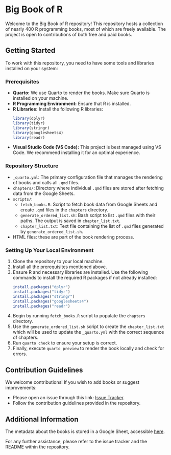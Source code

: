 # Big Book of R

Welcome to the Big Book of R repository! This repository hosts a collection of nearly 400 R programming books, most of which are freely available. The project is open to contributions of both free and paid books.

## Getting Started

To work with this repository, you need to have some tools and libraries installed on your system:

### Prerequisites
- **Quarto:** We use Quarto to render the books. Make sure Quarto is installed on your machine.
- **R Programming Environment:** Ensure that R is installed.
- **R Libraries:** Install the following R libraries:
  ```R
  library(dplyr)
  library(tidyr)
  library(stringr)
  library(googlesheets4)
  library(readr)
- **Visual Studio Code (VS Code):** This project is best managed using VS Code. We recommend installing it for an optimal experience.

### Repository Structure
- `_quarto.yml`: The primary configuration file that manages the rendering of books and calls all `.qmd` files.
- `chapters/`: Directory where individual `.qmd` files are stored after fetching data from the Google Sheets.
- `scripts/`:
  - `fetch_books.R`: Script to fetch book data from Google Sheets and create `.qmd` files in the `chapters` directory.
  - `generate_ordered_list.sh`: Bash script to list `.qmd` files with their paths. The output is saved in `chapter_list.txt`.
  - `chapter_list.txt`: Text file containing the list of `.qmd` files generated by `generate_ordered_list.sh`.
- HTML files: these are part of the book rendering process.

### Setting Up Your Local Environment
1. Clone the repository to your local machine.
2. Install all the prerequisites mentioned above.
3. Ensure R and necessary libraries are installed. Use the following commands to install the required R packages if not already installed:
   ```R
   install.packages("dplyr")
   install.packages("tidyr")
   install.packages("stringr")
   install.packages("googlesheets4")
   install.packages("readr")
4. Begin by running `fetch_books.R` script to populate the `chapters` directory.
5. Use the `generate_ordered_list.sh` script to create the `chapter_list.txt` which will be used to update the `_quarto.yml` with the correct sequence of chapters.
6. Run `quarto check` to ensure your setup is correct.
7. Finally, execute `quarto preview` to render the book locally and check for errors.

## Contribution Guidelines
We welcome contributions! If you wish to add books or suggest improvements:
- Please open an issue through this link: [Issue Tracker](https://github.com/oscarbaruffa/BigBookofR/issues).
- Follow the contribution guidelines provided in the repository.

## Additional Information
The metadata about the books is stored in a Google Sheet, accessible [here](https://docs.google.com/spreadsheets/d/1vufdtrIzF5wbkWZUG_HGIBAXpT1C4joPx2qTh5aYzDg).

For any further assistance, please refer to the issue tracker and the README within the repository.
